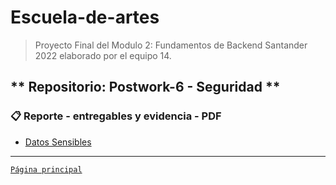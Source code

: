 # Escuela-de-artes

>Proyecto Final del Modulo 2: Fundamentos de Backend Santander 2022 elaborado por el equipo 14.

## ** Repositorio: Postwork-6 - Seguridad **

### 📋 Reporte - entregables y evidencia - PDF

- [Datos Sensibles](1.DatosSensibles.pdf)

-------
[`Página principal`](../README.md)
